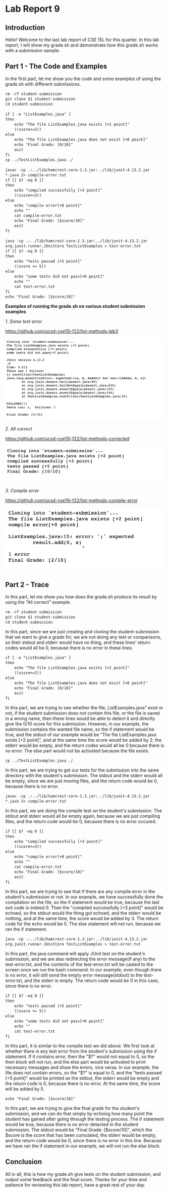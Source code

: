 # Lab Report 9
## Introduction
Hello! Welcome to the last lab report of CSE 15L for this quarter. In this lab report, I will show my grade.sh and demonstrate how this grade.sh works with a submission sample.

## Part 1 - The Code and Examples
In the first part, let me show you the code and some examples of using the grade.sh with different submissions.

```
rm -rf student-submission
git clone $1 student-submission
cd student-submission

if [ -e "ListExamples.java" ]
then 
    echo "The file ListExamples.java exists [+2 point]"
    ((score+=2))
else 
    echo "The file ListExamples.java does not exist [+0 point]"
    echo "Final Grade: [0/10]"
    exit
fi
cp ../TestListExamples.java ./

javac -cp .:../lib/hamcrest-core-1.3.jar:../lib/junit-4.13.2.jar *.java 2> compile-error.txt
if [[ $? -eq 0 ]]
then
    echo "compiled successfully [+3 point]"
    ((score+=3))
else
    echo "compile error[+0 point]"
    echo ""
    cat compile-error.txt
    echo "Final Grade: [$score/10]"
    exit
fi

java -cp .:../lib/hamcrest-core-1.3.jar:../lib/junit-4.13.2.jar org.junit.runner.JUnitCore TestListExamples > test-error.txt
if [[ $? -eq 0 ]]
then
    echo "tests passed [+5 point]"
    ((score += 5))
else
    echo "some tests did not pass[+0 point]"
    echo ""
    cat test-error.txt
fi
echo "Final Grade: [$score/10]"
```


**Examples of running the grade.sh on various student submission examples**

*1. Some test error*

https://github.com/ucsd-cse15l-f22/list-methods-lab3

![Image](Test-error.png)

*2. All correct*

https://github.com/ucsd-cse15l-f22/list-methods-corrected

![Image](Corrected.png)

*3. Compile error*

https://github.com/ucsd-cse15l-f22/list-methods-compile-error

![Image](Compile-error.png)

## Part 2 - Trace
In this part, let me show you how does the grade.sh produce its result by using the "All correct" example.

```
rm -rf student-submission
git clone $1 student-submission
cd student-submission
```
In this part, since we are just creating and cloning the student-submission that we want to give a grade for, we are not doing any test or comparisons, so their stdout and stderr would have no thing, and these lines' return codes would all be 0, because there is no error in these lines.


```
if [ -e "ListExamples.java" ]
then 
    echo "The file ListExamples.java exists [+2 point]"
    ((score+=2))
else 
    echo "The file ListExamples.java does not exist [+0 point]"
    echo "Final Grade: [0/10]"
    exit
fi
```
In this part, we are trying to see whether the file, ListExamples.java" exist or not, if the student submission does not contain this file, or the file is saved in a wrong name, then these lines would be able to detect it and directly give the 0/10 score for this submission. However, in our example, the submission contains the wanted file name, so the if statement would be true, and the stdout of our example would be "The file ListExamples.java exists [+2 point]", and at the same time the score would be added by 2; the stderr would be empty, and the return codes would all be 0 because there is no error. The else part would not be activated because the file exists.


```
cp ../TestListExamples.java ./
```
In this part, we are trying to get our tests for the submission into the same directory with the student's submission. The stdout and the stderr would all be empty, since we are just moving files, and the return code would be 0, because there is no error.


```
javac -cp .:../lib/hamcrest-core-1.3.jar:../lib/junit-4.13.2.jar *.java 2> compile-error.txt
```
In this part, we are doing the compile test on the student's submission. The stdout and stderr would all be empty again, because we are just compiling files, and the return code would be 0, because there is no error occured.


```
if [[ $? -eq 0 ]]
then
    echo "compiled successfully [+3 point]"
    ((score+=3))
else
    echo "compile error[+0 point]"
    echo ""
    cat compile-error.txt
    echo "Final Grade: [$score/10]"
    exit
fi
```
In this part, we are trying to see that if there are any compile error in the student's submission or not. In our example, we have successfully done the compilation on the file, so the if statement would be true, because the last exit code is indeed 0. Then the "compiled successfully [+3 point]" would be echoed, so the stdout would the thing got echoed, and the stderr would be nothing, and at the same time, the score would be added by 3. The return code for the echo would be 0. The else statement will not run, because we ran the if statement.


```
java -cp .:../lib/hamcrest-core-1.3.jar:../lib/junit-4.13.2.jar org.junit.runner.JUnitCore TestListExamples > test-error.txt
```
In this part, the java command will apply JUnit test on the student's submission, and we are also redirecting the error message(if any) to the test-error.txt, and the contents of the test-error.txt will be casted to the screen once we run the bash command. In our example, even though there is no error, it will still send the empty error message(stdout) to the test-error.txt, and the stderr is empty. The return code would be 0 in this case, since there is no error.


```
if [[ $? -eq 0 ]]
then
    echo "tests passed [+5 point]"
    ((score += 5))
else
    echo "some tests did not pass[+0 point]"
    echo ""
    cat test-error.txt
fi
```
In this part, it is similar to the compile test we did above. We first look at whether there is any test error from the student's submission using the if statement. If it contains error, then the "$?" would not equal to 0, so the then block will not run, and the else part would be activated to print necessary messages and show the errors, vice versa. In our example, the file does not contain errors, so the "$?" is equal to 0, and the "tests passed [+5 point]" would be printed as the stdout, the stderr would be empty and the return code is 0, because there is no error. At the same time, the score will be added by 5.


```
echo "Final Grade: [$score/10]"
```
In this part, we are trying to give the final grade for the student's submission, and we can do that simply by echoing how many point the student has gained after going through the testing process. The if statement would be true, because there is no error detected in the student submission. The stdout would be "Final Grade: [$score/10]", which the $score is the score that has been cumulated, the stderr would be empty, and the return code would be 0, since there is no error in this line. Because we have ran the if statement in our example, we will not run the else block.

## Conclusion
All in all, this is how my grade.sh give tests on the student submission, and output some feedback and the final score. Thanks for your time and patience for reviewing this lab report, have a great rest of your day. 
